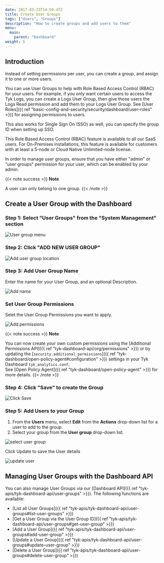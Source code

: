 ```yaml
---
date: 2017-03-23T14:59:47Z
title: Create User Groups
tags: ["Users", "Groups"]
description: "How to create groups and add users to them"
menu:
  main:
    parent: "Dashboard"
weight: 5
---
```


## Introduction

Instead of setting permissions per user, you can create a group, and assign it to one or more users.

You can use User Groups to help with Role Based Access Control (RBAC) for your users. For example, if you only want certain users to access the Tyk Logs, you can create a Logs User Group, then give those users the Logs Read permission and add them to your Logs User Group. See [User Roles]({{ ref "basic-config-and-security/security/dashboard/user-roles" >}}) for assigning permissions to users.

This also works for Single Sign On (SSO) as well, you can specify the group ID when setting up SSO.

This Role Based Access Control (RBAC) feature is available to all our SaaS users. For On-Premises installations, this feature is available for customers with at least a 5-node or Cloud Native Unlimited-node license.

In order to manage user groups, ensure that you have either "admin" or "user groups" permission for your user, which can be enabled by your admin.

{{< note success >}}
**Note**

A user can only belong to one group.
{{< /note >}}

## Create a User Group with the Dashboard


### Step 1: Select "User Groups" from the "System Management" section

![User group menu](img/2.10/user_groups_menu.png)

### Step 2: Click "ADD NEW USER GROUP"

![Add user group location](img/2.10/add_user_group.png)

### Step 3: Add User Group Name

Enter the name for your User Group, and an optional Description.

![Add name](img/2.10/user_group_details.png)

### Set User Group Permissions

Selet the User Group Permissions you want to apply.

![Add permissions](img/2.10/user_group_permissions.png)

{{< note success >}}
**Note**

You can now create your own custom permissions using the [Additional Permissions API]({{ ref "tyk-dashboard-api/org/permissions" >}}) or by updating the [`security.additional_permissions`]({{ ref "tyk-dashboard/open-policy-agent#configuration" >}}) settings in your Tyk Dashboard `tyk_analytics.conf`.
<br/>
See [Open Policy Agent]({{ ref "tyk-dashboard/open-policy-agent" >}}) for more details.
{{< /note >}}


### Step 4: Click "Save" to create the Group

![Click Save](img/2.10/user_group_save.png)

### Step 5: Add Users to your Group

 1. From the **Users** menu, select **Edit** from the **Actions** drop-down list for a user to add to the group.
 2. Select your group from the **User group** drop-down list.

![select user group](img/2.10/user_select_group.png)

Click Update to save the User details

![update user](img/2.10/user_reset_password.png)

## Managing User Groups with the Dashboard API

You can also manage User Groups via our [Dashboard API]({{ ref "tyk-apis/tyk-dashboard-api/user-groups" >}}). The following functions are available:

* [List all User Groups]({{ ref "tyk-apis/tyk-dashboard-api/user-groups#list-user-groups" >}})
* [Get a User Group via the User Group ID]({{ ref "tyk-apis/tyk-dashboard-api/user-groups#get-user-group" >}})
* [Add a User Group]({{ ref "tyk-apis/tyk-dashboard-api/user-groups#add-user-group" >}})
* [Update a User Group]({{ ref "tyk-apis/tyk-dashboard-api/user-groups#update-user-group" >}})
* [Delete a User Group]({{ ref "tyk-apis/tyk-dashboard-api/user-groups#delete-user-group" >}})